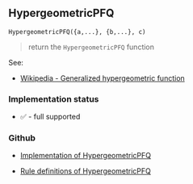 ## HypergeometricPFQ

```
HypergeometricPFQ({a,...}, {b,...}, c)
```

> return the `HypergeometricPFQ` function

See:
* [Wikipedia - Generalized hypergeometric function](https://en.wikipedia.org/wiki/Generalized_hypergeometric_function)






### Implementation status

* &#x2705; - full supported

### Github

* [Implementation of HypergeometricPFQ](https://github.com/axkr/symja_android_library/blob/master/symja_android_library/matheclipse-core/src/main/java/org/matheclipse/core/builtin/HypergeometricFunctions.java#L1079) 

* [Rule definitions of HypergeometricPFQ](https://github.com/axkr/symja_android_library/blob/master/symja_android_library/rules/HypergeometricPFQRules.m) 

